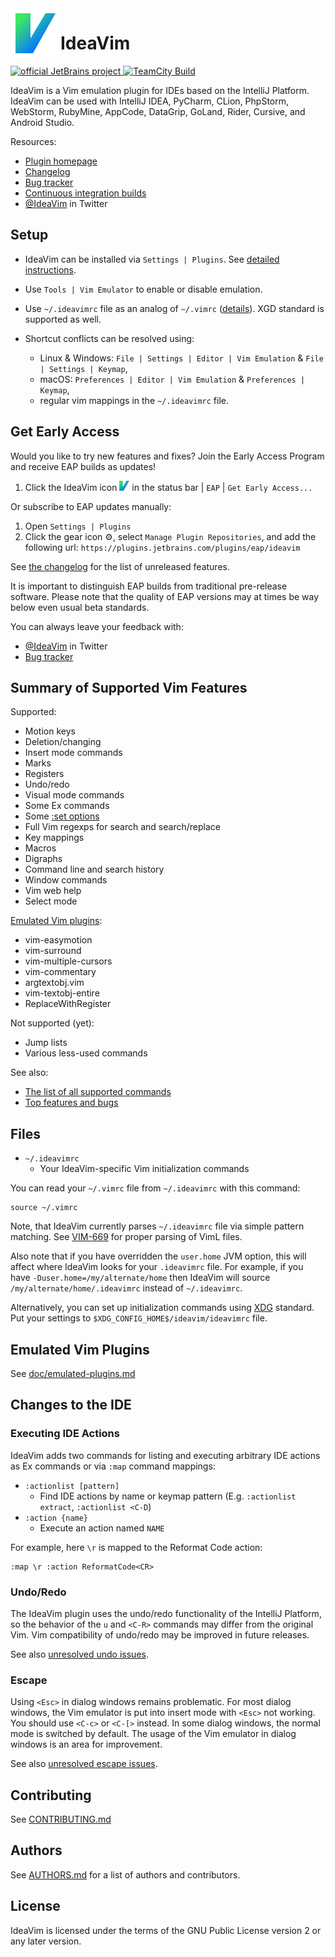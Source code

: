 <img src="resources/META-INF/pluginIcon.svg" width="80" height="80" alt="icon" align="left"/>

IdeaVim
===

<div>
  <a href="https://confluence.jetbrains.com/display/ALL/JetBrains+on+GitHub">
    <img src="https://jb.gg/badges/official.svg" alt="official JetBrains project"/>
  </a>
  <a href="https://teamcity.jetbrains.com/viewType.html?buildTypeId=IdeaVim_TestsForIntelliJ20201&guest=1">
    <img src="https://teamcity.jetbrains.com/app/rest/builds/buildType:(id:IdeaVim_TestsForIntelliJ20201)/statusIcon.svg?guest=1" alt="TeamCity Build"/>
  </a>
</div>

IdeaVim is a Vim emulation plugin for IDEs based on the IntelliJ Platform.
IdeaVim can be used with IntelliJ IDEA, PyCharm, CLion, PhpStorm, WebStorm,
RubyMine, AppCode, DataGrip, GoLand, Rider, Cursive, and Android Studio.

Resources:

* [Plugin homepage](https://plugins.jetbrains.com/plugin/164-ideavim)
* [Changelog](CHANGES.md)
* [Bug tracker](https://youtrack.jetbrains.com/issues/VIM)
* [Continuous integration builds](https://teamcity.jetbrains.com/project.html?projectId=IdeaVim&guest=1)
* [@IdeaVim](https://twitter.com/ideavim) in Twitter


Setup
------------

- IdeaVim can be installed via `Settings | Plugins`.
See [detailed instructions](https://www.jetbrains.com/help/idea/managing-plugins.html#).

- Use `Tools | Vim Emulator` to enable or disable emulation.

- Use `~/.ideavimrc` file as an analog of `~/.vimrc` ([details](#Files)). XGD standard is supported as well.

- Shortcut conflicts can be resolved using:
     - Linux & Windows: `File | Settings | Editor | Vim Emulation` & `File | Settings | Keymap`,
     - macOS: `Preferences | Editor | Vim Emulation` & `Preferences | Keymap`,
     - regular vim mappings in the  `~/.ideavimrc` file.

Get Early Access
-------------------

Would you like to try new features and fixes? Join the Early Access Program and
receive EAP builds as updates!  

1. Click the  IdeaVim icon <img src="resources/META-INF/pluginIcon_noBorders.svg" width="16" height="16" alt="icon"/>
in the status bar  | `EAP` | `Get Early Access...`


Or subscribe to EAP updates manually:

1. Open `Settings | Plugins`
2. Click the gear icon :gear:, select `Manage Plugin Repositories`, and add the following url:
 `https://plugins.jetbrains.com/plugins/eap/ideavim`

See [the changelog](CHANGES.md) for the list of unreleased features.

It is important to distinguish EAP builds from traditional pre-release software.
Please note that the quality of EAP versions may at times be way below even
usual beta standards.

You can always leave your feedback with:
* [@IdeaVim](https://twitter.com/ideavim) in Twitter
* [Bug tracker](https://youtrack.jetbrains.com/issues/VIM)


Summary of Supported Vim Features
---------------------------------

Supported:

* Motion keys
* Deletion/changing
* Insert mode commands
* Marks
* Registers
* Undo/redo
* Visual mode commands
* Some Ex commands
* Some [:set options](doc/set-commands.md)
* Full Vim regexps for search and search/replace
* Key mappings
* Macros
* Digraphs
* Command line and search history
* Window commands
* Vim web help
* Select mode

[Emulated Vim plugins](doc/emulated-plugins.md):

* vim-easymotion
* vim-surround
* vim-multiple-cursors
* vim-commentary
* argtextobj.vim
* vim-textobj-entire
* ReplaceWithRegister

Not supported (yet):

* Jump lists
* Various less-used commands

See also:

* [The list of all supported commands](src/com/maddyhome/idea/vim/package-info.java)
* [Top features and bugs](https://youtrack.jetbrains.com/issues/VIM?q=%23Unresolved+sort+by%3A+votes)


Files
-----

* `~/.ideavimrc`
    * Your IdeaVim-specific Vim initialization commands

You can read your `~/.vimrc` file from `~/.ideavimrc` with this command:

    source ~/.vimrc

Note, that IdeaVim currently parses `~/.ideavimrc` file via simple pattern matching.
See [VIM-669](https://youtrack.jetbrains.com/issue/VIM-669) for proper parsing
of VimL files.

Also note that if you have overridden the `user.home` JVM option, this
will affect where IdeaVim looks for your `.ideavimrc` file. For example, if you
have `-Duser.home=/my/alternate/home` then IdeaVim will source
`/my/alternate/home/.ideavimrc` instead of `~/.ideavimrc`.

Alternatively, you can set up initialization commands using [XDG](https://specifications.freedesktop.org/basedir-spec/basedir-spec-latest.html) standard.
Put your settings to `$XDG_CONFIG_HOME$/ideavim/ideavimrc` file.


Emulated Vim Plugins
--------------------

See [doc/emulated-plugins.md](doc/emulated-plugins.md)

Changes to the IDE
------------------

### Executing IDE Actions

IdeaVim adds two commands for listing and executing arbitrary IDE actions as
Ex commands or via `:map` command mappings:

* `:actionlist [pattern]`
    * Find IDE actions by name or keymap pattern (E.g. `:actionlist extract`, `:actionlist <C-D`)
* `:action {name}`
    * Execute an action named `NAME`

For example, here `\r` is mapped to the Reformat Code action:

    :map \r :action ReformatCode<CR>

### Undo/Redo

The IdeaVim plugin uses the undo/redo functionality of the IntelliJ Platform,
so the behavior of the `u` and `<C-R>` commands may differ from the original
Vim. Vim compatibility of undo/redo may be improved in future releases.

See also [unresolved undo issues](https://youtrack.jetbrains.com/issues/VIM?q=%23Unresolved+Help+topic%3A+u).

### Escape

Using `<Esc>` in dialog windows remains problematic. For most dialog windows,
the Vim emulator is put into insert mode with `<Esc>` not working. You
should use `<C-c>` or `<C-[>` instead. In some dialog windows, the normal mode is
switched by default. The usage of the Vim emulator in dialog windows is an area for
improvement.

See also [unresolved escape issues](https://youtrack.jetbrains.com/issues/VIM?q=%23Unresolved+Help+topic%3A+i_Esc).

Contributing
------------

See [CONTRIBUTING.md](CONTRIBUTING.md)

Authors
-------

See [AUTHORS.md](AUTHORS.md)
for a list of authors and contributors.


License
-------

IdeaVim is licensed under the terms of the GNU Public License version 2
or any later version.
